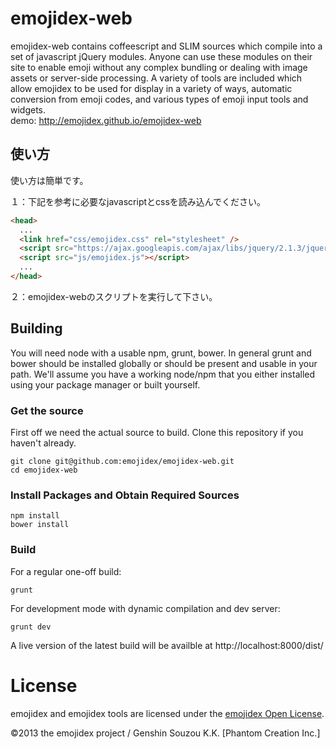 emojidex-web
============
emojidex-web contains coffeescript and SLIM sources which compile into a set of javascript jQuery
modules. Anyone can use these modules on their site to enable emoji without any complex
bundling or dealing with image assets or server-side processing. A variety of tools are
included which allow emojidex to be used for display in a variety of ways, automatic
conversion from emoji codes, and various types of emoji input tools and widgets.<br>
demo: http://emojidex.github.io/emojidex-web

使い方
--------
使い方は簡単です。

１：下記を参考に必要なjavascriptとcssを読み込んでください。
```html
<head>
  ...
  <link href="css/emojidex.css" rel="stylesheet" />
  <script src="https://ajax.googleapis.com/ajax/libs/jquery/2.1.3/jquery.min.js"></script>
  <script src="js/emojidex.js"></script>
  ...
</head>
```

２：emojidex-webのスクリプトを実行して下さい。

Building
--------
You will need node with a usable npm, grunt, bower. In general grunt and bower should be
installed globally or should be present and usable in your path. We'll assume you have a
working node/npm that you either installed using your package manager or built yourself.

### Get the source
First off we need the actual source to build. Clone this repository if you haven't already.
```shell
git clone git@github.com:emojidex/emojidex-web.git
cd emojidex-web
```

### Install Packages and Obtain Required Sources
```shell
npm install
bower install
```

### Build
For a regular one-off build:
```shell
grunt
```

For development mode with dynamic compilation and dev server:
```shell
grunt dev
```
A live version of the latest build will be availble at http://localhost:8000/dist/

License
=======
emojidex and emojidex tools are licensed under the [emojidex Open License](https://www.emojidex.com/emojidex/emojidex_open_license).

©2013 the emojidex project / Genshin Souzou K.K. [Phantom Creation Inc.]

